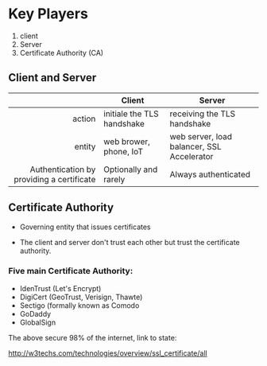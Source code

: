 # Key Players



1. client
2. Server
3. Certificate Authority (CA)



## Client and Server

|| Client | Server                                     |
| ----------------------------------------: | -------------------------- | ------------------------------------------ |
| action                                    | initiale the TLS handshake | receiving the TLS handshake                |
| entity                                    | web brower, phone, IoT     | web server, load balancer, SSL Accelerator |
| Authentication by providing a certificate | Optionally and rarely      | Always authenticated                       |



## Certificate Authority

- Governing entity that issues certificates

- The client and server don't trust each other but trust the certificate authority.

### Five main Certificate Authority:

- IdenTrust (Let's Encrypt)
- DigiCert (GeoTrust, Verisign, Thawte)
- Sectigo (formally known as Comodo
- GoDaddy
- GlobalSign



The above secure 98% of the internet, link to state:

http://w3techs.com/technologies/overview/ssl_certificate/all

